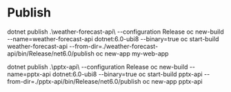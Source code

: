 # Publish

dotnet publish .\weather-forecast-api\ --configuration Release
oc new-build --name=weather-forecast-api dotnet:6.0-ubi8 --binary=true
oc start-build weather-forecast-api --from-dir=./weather-forecast-api/bin/Release/net6.0/publish 
oc new-app my-web-app

dotnet publish .\pptx-api\ --configuration Release
oc new-build --name=pptx-api dotnet:6.0-ubi8 --binary=true
oc start-build pptx-api --from-dir=./pptx-api/bin/Release/net6.0/publish 
oc new-app pptx-api